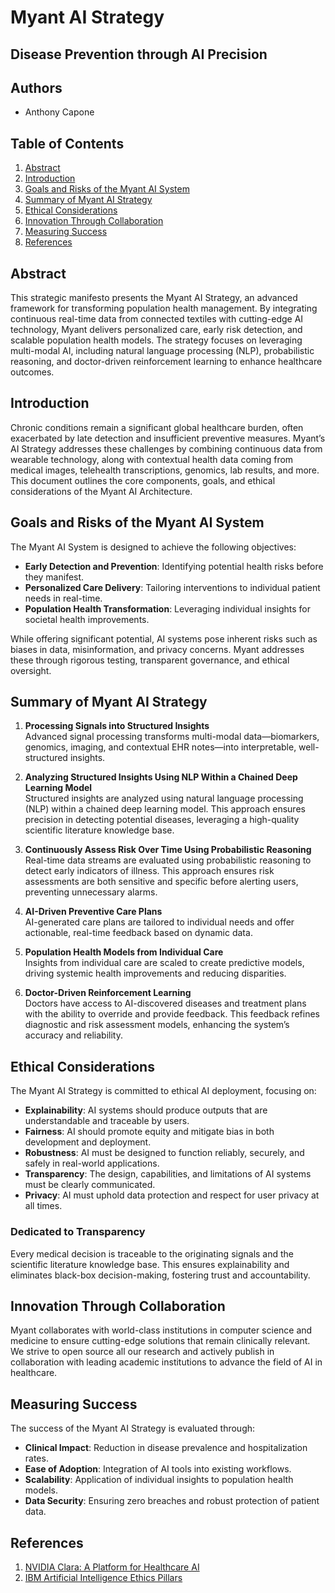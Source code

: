 
# Myant AI Strategy
## Disease Prevention through AI Precision

## Authors
- Anthony Capone

## Table of Contents
1. [Abstract](#abstract)
2. [Introduction](#introduction)
3. [Goals and Risks of the Myant AI System](#goals-and-risks-of-the-myant-ai-system)
4. [Summary of Myant AI Strategy](#summary-of-myant-ai-strategy)
5. [Ethical Considerations](#ethical-considerations)
6. [Innovation Through Collaboration](#innovation-through-collaboration)
7. [Measuring Success](#measuring-success)
8. [References](#references)

## Abstract
This strategic manifesto presents the Myant AI Strategy, an advanced framework for transforming population health management. By integrating continuous real-time data from connected textiles with cutting-edge AI technology, Myant delivers personalized care, early risk detection, and scalable population health models. The strategy focuses on leveraging multi-modal AI, including natural language processing (NLP), probabilistic reasoning, and doctor-driven reinforcement learning to enhance healthcare outcomes.

## Introduction
Chronic conditions remain a significant global healthcare burden, often exacerbated by late detection and insufficient preventive measures. Myant’s AI Strategy addresses these challenges by combining continuous data from wearable technology, along with contextual health data coming from medical images, telehealth transcriptions, genomics, lab results, and more. This document outlines the core components, goals, and ethical considerations of the Myant AI Architecture.

## Goals and Risks of the Myant AI System
The Myant AI System is designed to achieve the following objectives:
- **Early Detection and Prevention**: Identifying potential health risks before they manifest.
- **Personalized Care Delivery**: Tailoring interventions to individual patient needs in real-time.
- **Population Health Transformation**: Leveraging individual insights for societal health improvements.

While offering significant potential, AI systems pose inherent risks such as biases in data, misinformation, and privacy concerns. Myant addresses these through rigorous testing, transparent governance, and ethical oversight.

## Summary of Myant AI Strategy
1. **Processing Signals into Structured Insights**  
   Advanced signal processing transforms multi-modal data—biomarkers, genomics, imaging, and contextual EHR notes—into interpretable, well-structured insights.

2. **Analyzing Structured Insights Using NLP Within a Chained Deep Learning Model**  
   Structured insights are analyzed using natural language processing (NLP) within a chained deep learning model. This approach ensures precision in detecting potential diseases, leveraging a high-quality scientific literature knowledge base.

3. **Continuously Assess Risk Over Time Using Probabilistic Reasoning**  
   Real-time data streams are evaluated using probabilistic reasoning to detect early indicators of illness. This approach ensures risk assessments are both sensitive and specific before alerting users, preventing unnecessary alarms.

4. **AI-Driven Preventive Care Plans**  
   AI-generated care plans are tailored to individual needs and offer actionable, real-time feedback based on dynamic data.

5. **Population Health Models from Individual Care**  
   Insights from individual care are scaled to create predictive models, driving systemic health improvements and reducing disparities.

6. **Doctor-Driven Reinforcement Learning**  
   Doctors have access to AI-discovered diseases and treatment plans with the ability to override and provide feedback. This feedback refines diagnostic and risk assessment models, enhancing the system’s accuracy and reliability.

## Ethical Considerations
The Myant AI Strategy is committed to ethical AI deployment, focusing on:
- **Explainability**: AI systems should produce outputs that are understandable and traceable by users.
- **Fairness**: AI should promote equity and mitigate bias in both development and deployment.
- **Robustness**: AI must be designed to function reliably, securely, and safely in real-world applications.
- **Transparency**: The design, capabilities, and limitations of AI systems must be clearly communicated.
- **Privacy**: AI must uphold data protection and respect for user privacy at all times.

### Dedicated to Transparency
Every medical decision is traceable to the originating signals and the scientific literature knowledge base. This ensures explainability and eliminates black-box decision-making, fostering trust and accountability.

## Innovation Through Collaboration
Myant collaborates with world-class institutions in computer science and medicine to ensure cutting-edge solutions that remain clinically relevant. We strive to open source all our research and actively publish in collaboration with leading academic institutions to advance the field of AI in healthcare.

## Measuring Success
The success of the Myant AI Strategy is evaluated through:
- **Clinical Impact**: Reduction in disease prevalence and hospitalization rates.
- **Ease of Adoption**: Integration of AI tools into existing workflows.
- **Scalability**: Application of individual insights to population health models.
- **Data Security**: Ensuring zero breaches and robust protection of patient data.

## References
1. [NVIDIA Clara: A Platform for Healthcare AI](https://www.nvidia.com/en-us/clara/)
2. [IBM Artificial Intelligence Ethics Pillars](https://www.ibm.com/policy/ibm-artificial-intelligence-pillars/)

